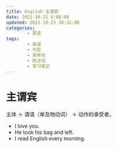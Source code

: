 ```yaml
---
title: English 主谓宾
date: 2021-10-21 6:00:00
updated: 2021-10-23 20:32:00
categories:
        - 英语
tags:
        - 英语
        - 句型
        - 简单句
        - 陈述句
        - 学习笔记
---
```


# 主谓宾

主体 ＋ 谓语（单及物动词） ＋ 动作的承受者。

- I love you.
- He took his bag and left.
- I read English every morning.
